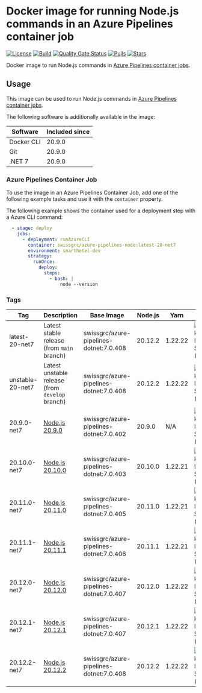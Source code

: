 # Docker image for running Node.js commands in an Azure Pipelines container job

<!-- markdownlint-disable MD013 -->
[![License](https://img.shields.io/badge/license-MIT-blue.svg?style=flat-square)](https://github.com/swissgrc/docker-azure-pipelines-node20-net7/blob/main/LICENSE) [![Build](https://img.shields.io/github/actions/workflow/status/swissgrc/docker-azure-pipelines-node20-net7/publish.yml?branch=develop&style=flat-square)](https://github.com/swissgrc/docker-azure-pipelines-node20-net7/actions/workflows/publish.yml) [![Quality Gate Status](https://sonarcloud.io/api/project_badges/measure?project=swissgrc_docker-azure-pipelines-node20-net7&metric=alert_status)](https://sonarcloud.io/summary/new_code?id=swissgrc_docker-azure-pipelines-node20-net7) [![Pulls](https://img.shields.io/docker/pulls/swissgrc/azure-pipelines-node.svg?style=flat-square)](https://hub.docker.com/r/swissgrc/azure-pipelines-node) [![Stars](https://img.shields.io/docker/stars/swissgrc/azure-pipelines-node.svg?style=flat-square)](https://hub.docker.com/r/swissgrc/azure-pipelines-node)
<!-- markdownlint-restore -->

Docker image to run Node.js commands in [Azure Pipelines container jobs].

## Usage

This image can be used to run Node.js commands in [Azure Pipelines container jobs].

The following software is additionally available in the image:

| Software   | Included since |
|------------|----------------|
| Docker CLI | 20.9.0         |
| Git        | 20.9.0         |
| .NET 7     | 20.9.0         |

### Azure Pipelines Container Job

To use the image in an Azure Pipelines Container Job, add one of the following example tasks and use it with the `container` property.

The following example shows the container used for a deployment step with a Azure CLI command:

```yaml
  - stage: deploy
    jobs:
      - deployment: runAzureCLI
        container: swissgrc/azure-pipelines-node:latest-20-net7
        environment: smarthotel-dev
        strategy:
          runOnce:
            deploy:
              steps:
                - bash: |
                    node --version
```

### Tags

| Tag              | Description                                                                                         | Base Image                                | Node.js | Yarn    | Size                                                                                                                                  |
|------------------|-----------------------------------------------------------------------------------------------------|-------------------------------------------|---------|---------|---------------------------------------------------------------------------------------------------------------------------------------|
| latest-20-net7   | Latest stable release (from `main` branch)                                                          | swissgrc/azure-pipelines-dotnet:7.0.408   | 20.12.2 | 1.22.22 | ![Docker Image Size (tag)](https://img.shields.io/docker/image-size/swissgrc/azure-pipelines-node/latest-20-net7?style=flat-square)   |
| unstable-20-net7 | Latest unstable release (from `develop` branch)                                                     | swissgrc/azure-pipelines-dotnet:7.0.408   | 20.12.2 | 1.22.22 | ![Docker Image Size (tag)](https://img.shields.io/docker/image-size/swissgrc/azure-pipelines-node/unstable-20-net7?style=flat-square) |
| 20.9.0-net7      | [Node.js 20.9.0](https://github.com/nodejs/node/blob/main/doc/changelogs/CHANGELOG_V20.md#20.9.0)   | swissgrc/azure-pipelines-dotnet:7.0.402   | 20.9.0  | N/A     | ![Docker Image Size (tag)](https://img.shields.io/docker/image-size/swissgrc/azure-pipelines-node/20.9.0-net7?style=flat-square)      |
| 20.10.0-net7     | [Node.js 20.10.0](https://github.com/nodejs/node/blob/main/doc/changelogs/CHANGELOG_V20.md#20.10.0) | swissgrc/azure-pipelines-dotnet:7.0.403   | 20.10.0 | 1.22.21 | ![Docker Image Size (tag)](https://img.shields.io/docker/image-size/swissgrc/azure-pipelines-node/20.10.0-net7?style=flat-square)     |
| 20.11.0-net7     | [Node.js 20.11.0](https://github.com/nodejs/node/blob/main/doc/changelogs/CHANGELOG_V20.md#20.11.0) | swissgrc/azure-pipelines-dotnet:7.0.405   | 20.11.0 | 1.22.21 | ![Docker Image Size (tag)](https://img.shields.io/docker/image-size/swissgrc/azure-pipelines-node/20.11.0-net7?style=flat-square)     |
| 20.11.1-net7     | [Node.js 20.11.1](https://github.com/nodejs/node/blob/main/doc/changelogs/CHANGELOG_V20.md#20.11.1) | swissgrc/azure-pipelines-dotnet:7.0.406   | 20.11.1 | 1.22.21 | ![Docker Image Size (tag)](https://img.shields.io/docker/image-size/swissgrc/azure-pipelines-node/20.11.1-net7?style=flat-square)     |
| 20.12.0-net7     | [Node.js 20.12.0](https://github.com/nodejs/node/blob/main/doc/changelogs/CHANGELOG_V20.md#20.12.0) | swissgrc/azure-pipelines-dotnet:7.0.407   | 20.12.0 | 1.22.22 | ![Docker Image Size (tag)](https://img.shields.io/docker/image-size/swissgrc/azure-pipelines-node/20.12.0-net7?style=flat-square)     |
| 20.12.1-net7     | [Node.js 20.12.1](https://github.com/nodejs/node/blob/main/doc/changelogs/CHANGELOG_V20.md#20.12.1) | swissgrc/azure-pipelines-dotnet:7.0.407   | 20.12.1 | 1.22.22 | ![Docker Image Size (tag)](https://img.shields.io/docker/image-size/swissgrc/azure-pipelines-node/20.12.1-net7?style=flat-square)     |
| 20.12.2-net7     | [Node.js 20.12.2](https://github.com/nodejs/node/blob/main/doc/changelogs/CHANGELOG_V20.md#20.12.2) | swissgrc/azure-pipelines-dotnet:7.0.408   | 20.12.2 | 1.22.22 | ![Docker Image Size (tag)](https://img.shields.io/docker/image-size/swissgrc/azure-pipelines-node/20.12.2-net7?style=flat-square)     |

[Azure Pipelines container jobs]: https://docs.microsoft.com/en-us/azure/devops/pipelines/process/container-phases

